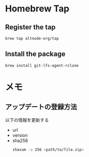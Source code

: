 # Homebrew Tap

## Register the tap

```sh
brew tap altnode-org/tap
```

## Install the package

```sh
brew install git-lfs-agent-rclone
```

# メモ
## アップデートの登録方法
以下の情報を更新する
* url
* version
* sha256
	```sh
	shasum -a 256 <path/to/file.zip>
	```

